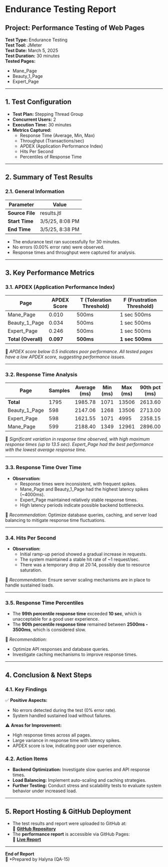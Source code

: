 
# **Endurance Testing Report**
## **Project:** Performance Testing of Web Pages  
**Test Type:** Endurance Testing  
**Test Tool:** JMeter  
**Test Date:** March 5, 2025  
**Test Duration:** 30 minutes  
**Tested Pages:**  
- Mane_Page  
- Beauty_1_Page  
- Expert_Page  

---

## **1. Test Configuration**
- **Test Plan:** Stepping Thread Group  
- **Concurrent Users:** 2  
- **Execution Time:** 30 minutes  
- **Metrics Captured:**  
  - Response Time (Average, Min, Max)  
  - Throughput (Transactions/sec)  
  - APDEX (Application Performance Index)  
  - Hits Per Second  
  - Percentiles of Response Time  

---

## **2. Summary of Test Results**
### **2.1. General Information**
| Parameter  | Value |
|------------|----------------------|
| **Source File** | results.jtl |
| **Start Time** | 3/5/25, 8:08 PM |
| **End Time** | 3/5/25, 8:38 PM |

- The endurance test ran successfully for 30 minutes.  
- No errors (0.00% error rate) were observed.  
- Response times and throughput were captured for analysis.  

---

## **3. Key Performance Metrics**
### **3.1. APDEX (Application Performance Index)**
| Page | APDEX Score | T (Toleration Threshold) | F (Frustration Threshold) |
|------|------------|---------------------------|---------------------------|
| Mane_Page | 0.010 | 500ms | 1 sec 500ms |
| Beauty_1_Page | 0.034 | 500ms | 1 sec 500ms |
| Expert_Page | 0.246 | 500ms | 1 sec 500ms |
| **Total (Overall)** | **0.097** | **500ms** | **1 sec 500ms** |

📌 *APDEX score below 0.5 indicates poor performance. All tested pages have a low APDEX score, suggesting performance issues.*

---

### **3.2. Response Time Analysis**
| Page | Samples | Average (ms) | Min (ms) | Max (ms) | 90th pct (ms) | 99th pct (ms) |
|------|---------|-------------|---------|---------|-------------|-------------|
| **Total** | 1795 | 1985.78 | 1071 | 13506 | 2613.60 | 4997.80 |
| Beauty_1_Page | 598 | 2147.06 | 1268 | 13506 | 2713.00 | 4779.64 |
| Expert_Page | 598 | 1621.55 | 1071 | 4995 | 2358.15 | 3393.25 |
| Mane_Page | 599 | 2188.40 | 1349 | 12961 | 2896.00 | 5342.00 |

📌 *Significant variation in response time observed, with high maximum response times (up to 13.5 sec). Expert_Page had the best performance with the lowest average response time.*

---

### **3.3. Response Time Over Time**
- **Observation:**  
  - Response times were inconsistent, with frequent spikes.  
  - Mane_Page and Beauty_1_Page had the highest latency spikes (~4000ms).  
  - Expert_Page maintained relatively stable response times.  
  - High latency periods indicate possible backend bottlenecks.

📌 *Recommendation:* Optimize database queries, caching, and server load balancing to mitigate response time fluctuations.

---

### **3.4. Hits Per Second**
- **Observation:**  
  - Initial ramp-up period showed a gradual increase in requests.  
  - The system maintained a stable hit rate of ~1 request/sec.  
  - There was a temporary drop at 20:14, possibly due to resource saturation.

📌 *Recommendation:* Ensure server scaling mechanisms are in place to handle sustained loads.

---

### **3.5. Response Time Percentiles**
- The **99th percentile response time** exceeded **10 sec**, which is unacceptable for a good user experience.  
- The **90th percentile response time** remained between **2500ms - 3500ms**, which is considered slow.

📌 *Recommendation:*  
- Optimize API responses and database queries.  
- Investigate caching mechanisms to improve response times.

---

## **4. Conclusion & Next Steps**
### **4.1. Key Findings**
✅ **Positive Aspects:**  
- No errors detected during the test (0% error rate).  
- System handled sustained load without failures.

⚠️ **Areas for Improvement:**  
- High response times across all pages.  
- Large variance in response time with latency spikes.  
- APDEX score is low, indicating poor user experience.

### **4.2. Action Items**
- **Backend Optimization:** Investigate slow queries and API response times.  
- **Load Balancing:** Implement auto-scaling and caching strategies.  
- **Further Testing:** Conduct stress and scalability tests to evaluate system behavior under increased load.  

---

## **5. Report Hosting & GitHub Deployment**
- The test results and report were uploaded to GitHub at:  
  🔗 **[GitHub Repository](https://github.com/QA-15/JMeter_Test_Reports)**
- The **performance report** is accessible via GitHub Pages:  
  🔗 **[Live Report](https://qa-15.github.io/JMeter_Test_Reports/)**  

---

**End of Report**  
📌 *Prepared by Halyna (QA-15)
